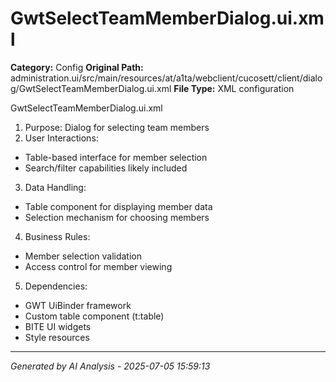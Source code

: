 # GwtSelectTeamMemberDialog.ui.xml

**Category:** Config
**Original Path:** administration.ui/src/main/resources/at/a1ta/webclient/cucosett/client/dialog/GwtSelectTeamMemberDialog.ui.xml
**File Type:** XML configuration

GwtSelectTeamMemberDialog.ui.xml
1. Purpose: Dialog for selecting team members
2. User Interactions:
- Table-based interface for member selection
- Search/filter capabilities likely included
3. Data Handling:
- Table component for displaying member data
- Selection mechanism for choosing members
4. Business Rules:
- Member selection validation
- Access control for member viewing
5. Dependencies:
- GWT UiBinder framework
- Custom table component (t:table)
- BITE UI widgets
- Style resources

---
*Generated by AI Analysis - 2025-07-05 15:59:13*
